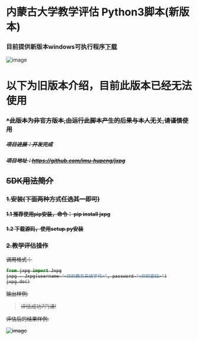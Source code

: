 # 内蒙古大学教学评估 Python3脚本(新版本)
###  目前提供新版本windows可执行程序[下载](https://github.com/imu-hupeng/jxpg/releases/download/v1.0.3/main.exe)
![image](https://github.com/imu-hupeng/jxpg/raw/master/static/2.jpg)

#
# 以下为旧版本介绍，目前此版本已经无法使用
<del> 

### *此版本为非官方版本,由运行此脚本产生的后果与本人无关,请谨慎使用
##### 项目进展：开发完成
##### 项目地址：https://github.com/imu-hupeng/jxpg
## SDK用法简介
### 1.安装(下面两种方式任选其一即可)
#### 1.1 推荐使用pip安装，命令： pip install jxpg
#### 1.2 下载源码，使用setup.py安装
### 2.教学评估操作
调用格式：
```python
from jxpg import Jxpg
jxpg = Jxpg(username="<你的教务系统学号>", password="<你的密码>")
jxpg.do()
```
输出样例:
> 评估成功7门课!

评估后的结果样例:

![image](https://github.com/imu-hupeng/jxpg/raw/master/static/1.jpg)
</del> 